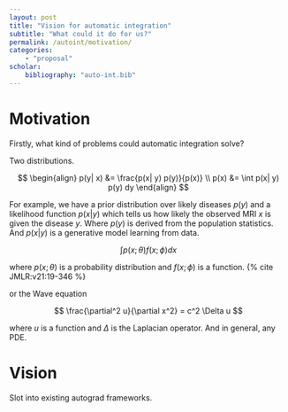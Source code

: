 ```yaml
---
layout: post
title: "Vision for automatic integration"
subtitle: "What could it do for us?"
permalink: /autoint/motivation/
categories:
    - "proposal"
scholar:
    bibliography: "auto-int.bib"
---
```


# Motivation

<!-- uses / motivation -->

Firstly, what kind of problems could automatic integration solve?

<!-- bayesian -->
Two distributions.

$$
\begin{align}
p(y| x) &= \frac{p(x| y) p(y)}{p(x)} \\
p(x) &= \int p(x| y) p(y) dy
\end{align}
$$

For example, we have a prior distribution over likely diseases $p(y)$ and a likelihood function $p(x| y)$ which tells us how likely the observed MRI $x$ is given the disease $y$.
Where $p(y)$ is derived from the population statistics. And $p(x | y)$ is a generative model learning from data.
<!-- y= discrete variable. 1000 different potential diseases -->
<!-- y= continuous variable. how long are they likely to survive / how long until surgery is needed. measured in weeks. e.g 10.24 weeks. -->





$$
\int p(x; \theta) f(x; \phi) dx
$$

where $p(x; \theta)$ is a probability distribution and $f(x; \phi)$ is a function.
{% cite JMLR:v21:19-346 %}

or the Wave equation

$$
\frac{\partial^2 u}{\partial x^2} = c^2 \Delta u
$$

where $u$ is a function and $\Delta$ is the Laplacian operator.
And in general, any PDE.


# Vision

<!-- uses / vision -->

Slot into existing autograd frameworks.